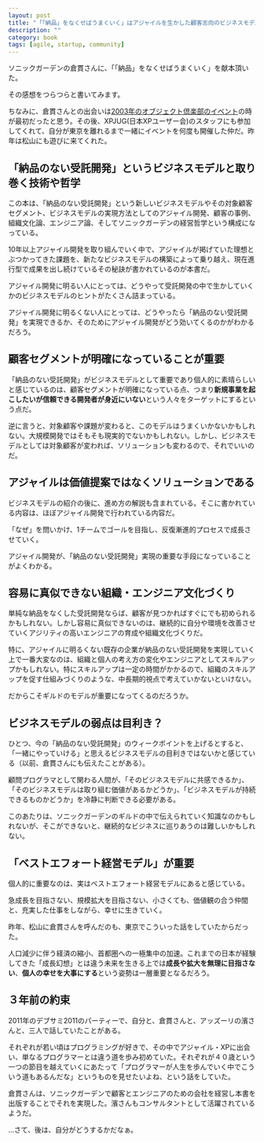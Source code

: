 ```yaml
---
layout: post
title: "「「納品」をなくせばうまくいく」はアジャイルを生かした顧客志向のビジネスモデルの解説書"
description: ""
category: book
tags: [agile, startup, community]
---
```


ソニックガーデンの倉貫さんに、「「納品」をなくせばうまくいく」を献本頂いた。

その感想をつらつらと書いてみます。

ちなみに、倉貫さんとの出会いは[2003年のオブジェクト倶楽部のイベント](http://objectclub.jp/event/2003christmas/workshop#3)の時が最初だったと思う。その後、XPJUG(日本XPユーザー会)のスタッフにも参加してくれて、自分が東京を離れるまで一緒にイベントを何度も開催した仲だ。昨年は松山にも遊びに来てくれた。

## 「納品のない受託開発」というビジネスモデルと取り巻く技術や哲学

この本は、「納品のない受託開発」という新しいビジネスモデルやその対象顧客セグメント、ビジネスモデルの実現方法としてのアジャイル開発、顧客の事例、組織文化論、エンジニア論、そしてソニックガーデンの経営哲学という構成になっている。

10年以上アジャイル開発を取り組んでいく中で、アジャイルが掲げていた理想とぶつかってきた課題を、新たなビジネスモデルの構築によって乗り越え、現在進行型で成果を出し続けているその秘訣が書かれているのが本書だ。

アジャイル開発に明るい人にとっては、どうやって受託開発の中で生かしていくかのビジネスモデルのヒントがたくさん詰まっている。

アジャイル開発に明るくない人にとっては、どうやったら「納品のない受託開発」を実現できるか、そのためにアジャイル開発がどう効いてくるのかがわかるだろう。

## 顧客セグメントが明確になっていることが重要

「納品のない受託開発」がビジネスモデルとして重要であり個人的に素晴らしいと感じているのは、顧客セグメントが明確になっている点、つまり**新規事業を起こしたいが信頼できる開発者が身近にいない**という人々をターゲットにするという点だ。

逆に言うと、対象顧客や課題が変わると、このモデルはうまくいかないかもしれない。大規模開発ではそもそも現実的でないかもしれない。しかし、ビジネスモデルとしては対象顧客が変われば、ソリューションも変わるので、それでいいのだ。

## アジャイルは価値提案ではなくソリューションである

ビジネスモデルの紹介の後に、進め方の解説も含まれている。そこに書かれている内容は、ほぼアジャイル開発で行われている内容だ。

「なぜ」を問いかけ、1チームでゴールを目指し、反復漸進的プロセスで成長させていく。

アジャイル開発が、「納品のない受託開発」実現の重要な手段になっていることがよくわかる。

## 容易に真似できない組織・エンジニア文化づくり

単純な納品をなくした受託開発ならば、顧客が見つかればすぐにでも初められるかもしれない。しかし容易に真似できないのは、継続的に自分や環境を改善させていくアジリティの高いエンジニアの育成や組織文化づくりだ。

特に、アジャイルに明るくない既存の企業が納品のない受託開発を実現していく上で一番大変なのは、組織と個人の考え方の変化やエンジニアとしてスキルアップかもしれない。特にスキルアップは一定の時間がかかるので、組織のスキルアップを促す仕組みづくりのような、中長期的視点で考えていかないといけない。

だからこそギルドのモデルが重要になってくるのだろうか。

## ビジネスモデルの弱点は目利き？

ひとつ、今の「納品のない受託開発」のウィークポイントを上げるとすると、「一緒にやっていける」と思えるビジネスモデルの目利きではないかと感じている（以前、倉貫さんにも伝えたことがある）。

顧問プログラマとして関わる人間が、「そのビジネスモデルに共感できるか」、「そのビジネスモデルは取り組む価値があるかどうか」、「ビジネスモデルが持続できるものかどうか」を冷静に判断できる必要がある。

このあたりは、ソニックガーデンのギルドの中で伝えられていく知識なのかもしれないが、そこができないと、継続的なビジネスに巡りあうのは難しいかもしれない。

## 「ベストエフォート経営モデル」が重要

個人的に重要なのは、実はベストエフォート経営モデルにあると感じている。

急成長を目指さない、規模拡大を目指さない、小さくても、価値観の合う仲間と、充実した仕事をしながら、幸せに生きていく。

昨年、松山に倉貫さんを呼んだのも、東京でこういった話をしていたからだった。

人口減少に伴う経済の縮小、首都圏への一極集中の加速。これまでの日本が経験してきた「成長幻想」とは違う未来を生きる上では**成長や拡大を無理に目指さない**、**個人の幸せを大事にする**という姿勢は一層重要となるだろう。

## ３年前の約束

2011年のデブサミ2011のパーティーで、自分と、倉貫さんと、アッズーリの濱さんと、三人で話していたことがある。

それぞれが若い頃はプログラミングが好きで、その中でアジャイル・XPに出会い、単なるプログラマーとは違う道を歩み初めていた。それぞれが４０歳という一つの節目を越えていくにあたって「プログラマーが人生を歩んでいく中でこういう道もあるんだな」というものを見せたいよね、という話をしていた。

倉貫さんは、ソニックガーデンで顧客とエンジニアのための会社を経営し本書を出版することでそれを実現した。濱さんもコンサルタントとして活躍されているようだ。

…さて、後は、自分がどうするかだなぁ。






